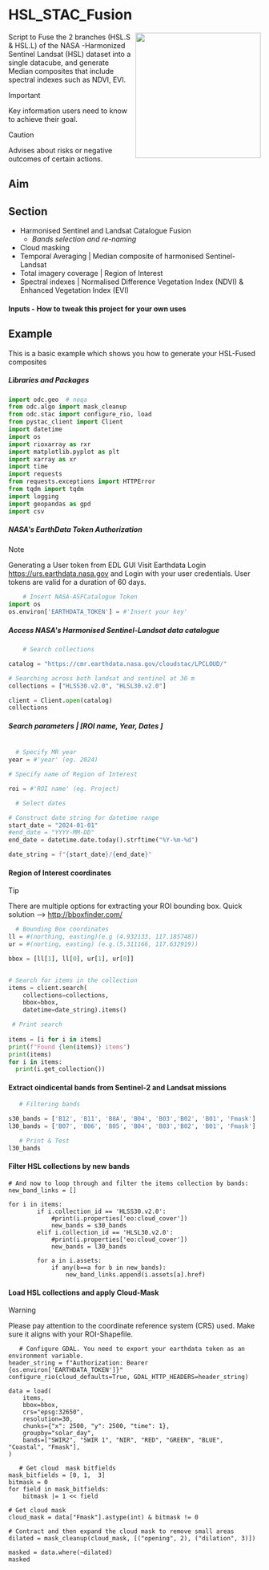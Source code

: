 # HSL_STAC_Fusion

<img align="Right"  src= "https://github.com/Permian-Global-Research/HSL_STAC_Fusion/assets/69790440/29ef2293-6a01-4080-8ab1-a8a737a35165" width="250" height="250" />

Script to Fuse the 2 branches (HSL.S &amp; HSL.L) of the NASA -Harmonized Sentinel Landsat (HSL) dataset into a single datacube, and generate Median composites that include spectral indexes such as NDVI, EVI.





> [!IMPORTANT]
> Key information users need to know to achieve their goal.

> [!CAUTION]
> Advises about risks or negative outcomes of certain actions.

## Aim

## Section 

* Harmonised Sentinel and Landsat Catalogue Fusion
    * _Bands selection and re-naming_
* Cloud masking
* Temporal Averaging | Median composite of harmonised Sentinel-Landsat 
* Total imagery coverage | Region of Interest
* Spectral indexes | Normalised Difference Vegetation Index (NDVI) & Enhanced Vegetation Index (EVI)

#### Inputs - How to tweak this project for your own uses


## Example
This is a basic example which shows you how to generate your HSL-Fused composites

##### Libraries and Packages
```python
import odc.geo  # noqa
from odc.algo import mask_cleanup
from odc.stac import configure_rio, load
from pystac_client import Client
import datetime
import os
import rioxarray as rxr
import matplotlib.pyplot as plt
import xarray as xr
import time
import requests
from requests.exceptions import HTTPError
from tqdm import tqdm
import logging
import geopandas as gpd
import csv
```
#####  NASA's EarthData Token Authorization
> [!NOTE]
> Generating a User token from EDL GUI
Visit Earthdata Login https://urs.earthdata.nasa.gov and Login with your user credentials.
> User tokens are valid for a duration of 60 days.

```python
    # Insert NASA-ASFCatalogue Token 
import os
os.environ['EARTHDATA_TOKEN'] = #'Insert your key'

```

##### Access NASA's Harmonised Sentinel-Landsat data catalogue
```python
    # Search collections

catalog = "https://cmr.earthdata.nasa.gov/cloudstac/LPCLOUD/"

# Searching across both landsat and sentinel at 30 m
collections = ["HLSS30.v2.0", "HLSL30.v2.0"]

client = Client.open(catalog)
collections
```

##### Search parameters | [ROI name, Year, Dates ]

```python 

  # Specify MR year
year = #'year' (eg. 2024)

# Specify name of Region of Interest 

roi = #'ROI name' (eg. Project)

  # Select dates

# Construct date string for datetime range
start_date = "2024-01-01"
#end_date = "YYYY-MM-DD"
end_date = datetime.date.today().strftime("%Y-%m-%d")

date_string = f"{start_date}/{end_date}"
```

#### Region of Interest coordinates

> [!TIP]
> There are multiple options for extracting your ROI bounding box. Quick solution -->
> http://bboxfinder.com/

```python
  # Bounding Box coordinates
ll = #(northing, easting)(e.g (4.932133, 117.185748))
ur = #(norting, easting) (e.g.(5.311166, 117.632919))

bbox = [ll[1], ll[0], ur[1], ur[0]]


# Search for items in the collection
items = client.search(
    collections=collections, 
    bbox=bbox, 
    datetime=date_string).items() 

 # Print search
    
items = [i for i in items]
print(f"Found {len(items)} items")
print(items)
for i in items:
  print(i.get_collection())
```

#### Extract oindicental bands from Sentinel-2 and Landsat missions

```python
   # Filtering bands

s30_bands = ['B12', 'B11', 'B8A', 'B04', 'B03','B02', 'B01', 'Fmask']    # S30 bands for EVI calculation and quality filtering -> SWIR2, SWIR 1, NIR, RED, GREEN, BLUE, Coastal, Quality 
l30_bands = ['B07', 'B06', 'B05', 'B04', 'B03','B02', 'B01', 'Fmask']    # L30 bands for EVI calculation and quality filtering -> SWIR2, SWIR 1, NIR, RED, GREEN, BLUE, Coastal, Quality

   # Print & Test
l30_bands 
```

#### Filter HSL collections by new bands
```
# And now to loop through and filter the items collection by bands:
new_band_links = []

for i in items:
        if i.collection_id == 'HLSS30.v2.0':
            #print(i.properties['eo:cloud_cover'])
            new_bands = s30_bands
        elif i.collection_id == 'HLSL30.v2.0':
            #print(i.properties['eo:cloud_cover'])
            new_bands = l30_bands

        for a in i.assets:
            if any(b==a for b in new_bands):
                new_band_links.append(i.assets[a].href)
```
#### Load HSL collections and apply Cloud-Mask
> [!WARNING]
> Please pay attention to the coordinate reference system (CRS) used. Make sure it aligns with your ROI-Shapefile. 
```
   # Configure GDAL. You need to export your earthdata token as an environment variable.
header_string = f"Authorization: Bearer {os.environ['EARTHDATA_TOKEN']}"
configure_rio(cloud_defaults=True, GDAL_HTTP_HEADERS=header_string)

data = load(
    items,
    bbox=bbox,
    crs="epsg:32650",
    resolution=30,
    chunks={"x": 2500, "y": 2500, "time": 1},
    groupby="solar_day",
    bands=["SWIR2", "SWIR 1", "NIR", "RED", "GREEN", "BLUE", "Coastal", "Fmask"],
)

   # Get cloud  mask bitfields
mask_bitfields = [0, 1,  3]
bitmask = 0
for field in mask_bitfields:
    bitmask |= 1 << field

# Get cloud mask
cloud_mask = data["Fmask"].astype(int) & bitmask != 0

# Contract and then expand the cloud mask to remove small areas
dilated = mask_cleanup(cloud_mask, [("opening", 2), ("dilation", 3)])

masked = data.where(~dilated)
masked
```
